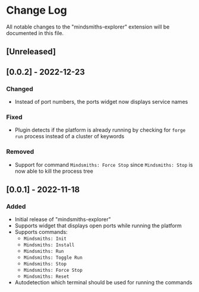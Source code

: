 # Change Log

All notable changes to the "mindsmiths-explorer" extension will be documented in this file.


## [Unreleased]


## [0.0.2] - 2022-12-23

### Changed
- Instead of port numbers, the ports widget now displays service names

### Fixed
- Plugin detects if the platform is already running by checking for `forge run` process instead of a cluster of keywords

### Removed
- Support for command `Mindsmiths: Force Stop` since `Mindsmiths: Stop` is now able to kill the process tree


## [0.0.1] - 2022-11-18

### Added
- Initial release of "mindsmiths-explorer"
- Supports widget that displays open ports while running the platform
- Supports commands:
  - `Mindsmiths: Init`
  - `Mindsmiths: Install`
  - `Mindsmiths: Run`
  - `Mindsmiths: Toggle Run`
  - `Mindsmiths: Stop`
  - `Mindsmiths: Force Stop`
  - `Mindsmiths: Reset`
- Autodetection which terminal should be used for running the commands